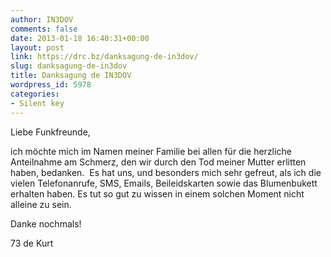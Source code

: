 ```yaml
---
author: IN3DOV
comments: false
date: 2013-01-18 16:40:31+00:00
layout: post
link: https://drc.bz/danksagung-de-in3dov/
slug: danksagung-de-in3dov
title: Danksagung de IN3DOV
wordpress_id: 5978
categories:
- Silent key
---
```


Liebe Funkfreunde,




ich möchte mich im Namen meiner Familie bei allen für die herzliche Anteilnahme am Schmerz, den wir durch den Tod meiner Mutter erlitten haben, bedanken.  Es hat uns, und besonders mich sehr gefreut, als ich die vielen Telefonanrufe, SMS, Emails, Beileidskarten sowie das Blumenbukett erhalten haben. Es tut so gut zu wissen in einem solchen Moment nicht alleine zu sein. 




Danke nochmals!




73 de Kurt 
